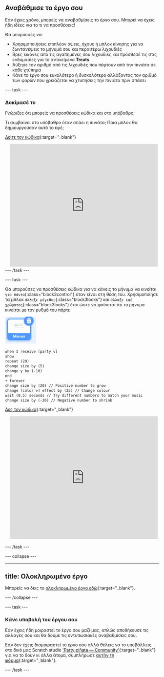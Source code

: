 ## Αναβάθμισε το έργο σου

Εάν έχεις χρόνο, μπορείς να αναβαθμίσεις το έργο σου. Μπορεί να έχεις ήδη ιδέες για το τι να προσθέσεις!

Θα μπορούσες να:

+ Χρησιμοποιήσεις επιπλέον όψεις, ήχους ή μπλοκ κίνησης για να ζωντανέψεις το μήνυμά σου και περαιτέρω λιχουδιές
+ Βρες εικόνες από τις αγαπημένες σου λιχουδιές και πρόσθεσέ τις στις ενδυμασίες για το αντικείμενο **Treats**
+ Αύξησε τον αριθμό από τις λιχουδιές που πέφτουν από την πινιάτα σε κάθε χτύπημα
+ Κάνε το έργο σου ευκολότερο ή δυσκολότερο αλλάζοντας τον αριθμό των φορών που χρειάζεται να χτυπήσεις την πινιάτα πριν σπάσει

--- task ---
### Δοκίμασέ το
<div style="display: flex; flex-wrap: wrap">
<div style="flex-basis: 175px; flex-grow: 1">  
Γνώριζες ότι μπορείς να προσθέσεις κώδικα και στο υπόβαθρο;

Τι συμβαίνει στο υπόβαθρο όταν σπάει η πινιάτα; Ποια μπλοκ θα δημιουργούσαν αυτό το εφέ; 

[Δείτε τον κώδικα](https://scratch.mit.edu/projects/653771814/){:target="_blank"}

</div>
<div class="scratch-preview" style="margin-left: 15px;">
  <iframe allowtransparency="true" width="485" height="402" src="https://scratch.mit.edu/projects/embed/653771814/?autostart=false" frameborder="0"></iframe>
</div>
</div>
--- /task ---

--- task ---

Θα μπορούσες να προσθέσεις κώδικα για να κάνεις το μήνυμα να κινείται `για πάντα`{:class="block3control"} όταν είναι στη θέση του. Χρησιμοποίησε τα μπλοκ `άλλαξε μέγεθος`{:class="block3looks"} και `άλλαξε εφέ χρώματος`{:class="block3looks"} έτσι ώστε να φαίνεται ότι το μήνυμα κινείται με τον ρυθμό του πάρτι:

![Το εικονίδιο του αντικειμένου Message.](images/message-sprite.png)

```blocks3
when I receive [party v]
show
repeat (20)
change size by (5)
change y by (-10)
end
+ forever
change size by (20) // Positive number to grow
change [color v] effect by (25) // Change colour
wait (0.5) seconds // Try different numbers to match your music
change size by (-20) // Negative number to shrink
```

[Δες τον κώδικα](https://scratch.mit.edu/projects/656332454/){:target="_blank"}

<div class="scratch-preview" style="margin-left: 15px;">
  <iframe allowtransparency="true" width="485" height="402" src="https://scratch.mit.edu/projects/embed/656332454/?autostart=false" frameborder="0"></iframe>
</div>

--- /task ---

--- collapse ---

---
title: Ολοκληρωμένο έργο
---

Μπορείς να δεις το [ολοκληρωμένο έργο εδώ](https://scratch.mit.edu/projects/649873783/){:target="_blank"}.

--- /collapse ---

--- task ---

### Κάνε υποβολή του έργου σου

Εάν έχεις ήδη μοιραστεί το έργο σου μαζί μας, απλώς αποθήκευσε τις αλλαγές σου και θα δούμε τις εντυπωσιακές αναβαθμίσεις σου.

Εάν δεν έχεις διαμοιραστεί το έργο σου αλλά θέλεις να το υποβάλλεις στο δικό μας Scratch studio ['Party piñata — Community'](https://scratch.mit.edu/studios/31111242){:target="_blank"} για να το δουν κι άλλα άτομα, συμπλήρωσε [αυτήν τη φόρμα](https://form.raspberrypi.org/f/community-project-submissions){:target="_blank"}.

--- /task ---
